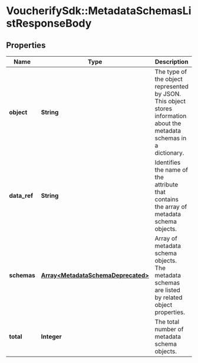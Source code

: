# VoucherifySdk::MetadataSchemasListResponseBody

## Properties

| Name | Type | Description | Notes |
| ---- | ---- | ----------- | ----- |
| **object** | **String** | The type of the object represented by JSON. This object stores information about the metadata schemas in a dictionary. | [optional][default to &#39;list&#39;] |
| **data_ref** | **String** | Identifies the name of the attribute that contains the array of metadata schema objects. | [optional][default to &#39;schemas&#39;] |
| **schemas** | [**Array&lt;MetadataSchemaDeprecated&gt;**](MetadataSchemaDeprecated.md) | Array of metadata schema objects. The metadata schemas are listed by related object properties. | [optional] |
| **total** | **Integer** | The total number of metadata schema objects. | [optional] |

